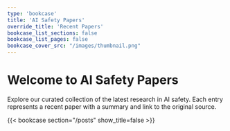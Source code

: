 ```yaml
---
type: 'bookcase'
title: 'AI Safety Papers'
override_title: 'Recent Papers'
bookcase_list_sections: false
bookcase_list_pages: false
bookcase_cover_src: "/images/thumbnail.png"
---
```

# Welcome to AI Safety Papers

Explore our curated collection of the latest research in AI safety. Each entry represents a recent paper with a summary and link to the original source.

{{< bookcase section="/posts" show_title=false >}}
